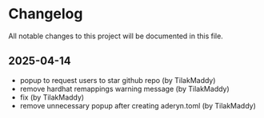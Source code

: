 # Changelog

All notable changes to this project will be documented in this file.

## 2025-04-14

* popup to request users to star github repo (by TilakMaddy)
* remove hardhat remappings warning message (by TilakMaddy)
* fix (by TilakMaddy)
* remove unnecessary popup after creating aderyn.toml (by TilakMaddy)
